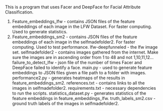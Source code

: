 This is a program that uses Facer and DeepFace for Facial Attribute Classification.

1. Feature_embeddings_lfw - contains JSON files of the feature embeddings of each image in the LFW Dataset. For faster computing. Used to generate statistics.
2. Feature_embeddings_sm2 - contains JSON files of the feature embeddings of each image in the selfmadefolder2. For faster computing. Used to test performance.
lfw-deepfunneled - the lfw image set.
selfmadefolder2 - contains images gathered from the internet. Make sure the images are in ascending order from 1 to 48 and not 1,10,11,12...
failure_to_detect_lfw - json file of the number of times Facer and DeepFace failed to identify a face.
main.py - used to generate feature embeddings to JSON files given a file path to a folder with images.
performance2.py - generates heatmaps of the results in feature_embeddings_sm2.
references.txt - contains links to all the images in selfmadefolder2.
requirements.txt - necessary dependencies to run the scripts.
statistics_dataset.py - generates statistics of the feature embeddings in feature_embeddings_lfw.
truth_labels_sm2.csv - ground truth labels of the images in selfmadefolder2.
